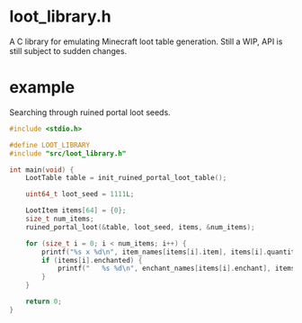 # loot_library.h
A C library for emulating Minecraft loot table generation. Still a WIP, API is still subject to sudden changes.

# example

Searching through ruined portal loot seeds.
```C
#include <stdio.h>

#define LOOT_LIBRARY
#include "src/loot_library.h"

int main(void) {
    LootTable table = init_ruined_portal_loot_table();

    uint64_t loot_seed = 1111L;

    LootItem items[64] = {0};
    size_t num_items;
    ruined_portal_loot(&table, loot_seed, items, &num_items);

    for (size_t i = 0; i < num_items; i++) {
        printf("%s x %d\n", item_names[items[i].item], items[i].quantity);
        if (items[i].enchanted) {
            printf("   %s %d\n", enchant_names[items[i].enchant], items[i].enchant_level);
        }
    }

    return 0;
}
```
